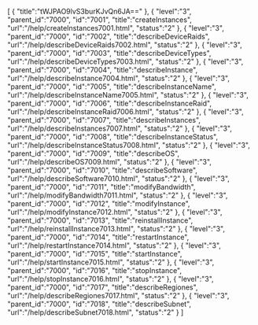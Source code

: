 [
	{
		"title":"tWJPAO9lvS3burKJvQn6JA=="
	},
	{
		"level":"3",
		"parent_id":"7000",
		"id":"7001",
		"title":"createInstances",
		"url":"/help/createInstances7001.html",
		"status":"2"
	},
	{
		"level":"3",
		"parent_id":"7000",
		"id":"7002",
		"title":"describeDeviceRaids",
		"url":"/help/describeDeviceRaids7002.html",
		"status":"2"
	},
	{
		"level":"3",
		"parent_id":"7000",
		"id":"7003",
		"title":"describeDeviceTypes",
		"url":"/help/describeDeviceTypes7003.html",
		"status":"2"
	},
	{
		"level":"3",
		"parent_id":"7000",
		"id":"7004",
		"title":"describeInstance",
		"url":"/help/describeInstance7004.html",
		"status":"2"
	},
	{
		"level":"3",
		"parent_id":"7000",
		"id":"7005",
		"title":"describeInstanceName",
		"url":"/help/describeInstanceName7005.html",
		"status":"2"
	},
	{
		"level":"3",
		"parent_id":"7000",
		"id":"7006",
		"title":"describeInstanceRaid",
		"url":"/help/describeInstanceRaid7006.html",
		"status":"2"
	},
	{
		"level":"3",
		"parent_id":"7000",
		"id":"7007",
		"title":"describeInstances",
		"url":"/help/describeInstances7007.html",
		"status":"2"
	},
	{
		"level":"3",
		"parent_id":"7000",
		"id":"7008",
		"title":"describeInstanceStatus",
		"url":"/help/describeInstanceStatus7008.html",
		"status":"2"
	},
	{
		"level":"3",
		"parent_id":"7000",
		"id":"7009",
		"title":"describeOS",
		"url":"/help/describeOS7009.html",
		"status":"2"
	},
	{
		"level":"3",
		"parent_id":"7000",
		"id":"7010",
		"title":"describeSoftware",
		"url":"/help/describeSoftware7010.html",
		"status":"2"
	},
	{
		"level":"3",
		"parent_id":"7000",
		"id":"7011",
		"title":"modifyBandwidth",
		"url":"/help/modifyBandwidth7011.html",
		"status":"2"
	},
	{
		"level":"3",
		"parent_id":"7000",
		"id":"7012",
		"title":"modifyInstance",
		"url":"/help/modifyInstance7012.html",
		"status":"2"
	},
	{
		"level":"3",
		"parent_id":"7000",
		"id":"7013",
		"title":"reinstallInstance",
		"url":"/help/reinstallInstance7013.html",
		"status":"2"
	},
	{
		"level":"3",
		"parent_id":"7000",
		"id":"7014",
		"title":"restartInstance",
		"url":"/help/restartInstance7014.html",
		"status":"2"
	},
	{
		"level":"3",
		"parent_id":"7000",
		"id":"7015",
		"title":"startInstance",
		"url":"/help/startInstance7015.html",
		"status":"2"
	},
	{
		"level":"3",
		"parent_id":"7000",
		"id":"7016",
		"title":"stopInstance",
		"url":"/help/stopInstance7016.html",
		"status":"2"
	},
	{
		"level":"3",
		"parent_id":"7000",
		"id":"7017",
		"title":"describeRegiones",
		"url":"/help/describeRegiones7017.html",
		"status":"2"
	},
	{
		"level":"3",
		"parent_id":"7000",
		"id":"7018",
		"title":"describeSubnet",
		"url":"/help/describeSubnet7018.html",
		"status":"2"
	}
]